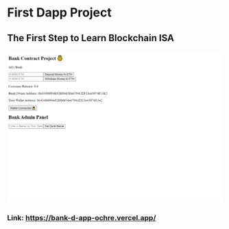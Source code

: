# First Dapp Project

## The First Step to Learn Blockchain ISA

![ScreenShot](./screenshot.png)

### Link: https://bank-d-app-ochre.vercel.app/
